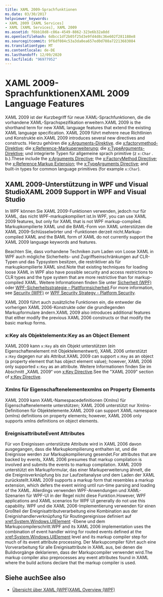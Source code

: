 ```yaml
---
title: XAML 2009-Sprachfunktionen
ms.date: 03/30/2017
helpviewer_keywords:
- XAML 2009 [XAML Services]
- XAML [XAML Services], XAML 2009
ms.assetid: f6bb18d8-c86a-4549-8862-323e6b32a8dd
ms.openlocfilehash: 6dbcc1df2b05f25d3e9fd4d8c36e602f281188e8
ms.sourcegitcommit: 9f6df084c53a3da0ea657ed0d708a72213683084
ms.translationtype: MT
ms.contentlocale: de-DE
ms.lasthandoff: 12/09/2020
ms.locfileid: "96977952"
---
```

# <a name="xaml-2009-language-features"></a><span data-ttu-id="2ca65-102">XAML 2009-Sprachfunktionen</span><span class="sxs-lookup"><span data-stu-id="2ca65-102">XAML 2009 Language Features</span></span>
<span data-ttu-id="2ca65-103">XAML 2009 ist der Kurzbegriff für neue XAML-Sprachfunktionen, die die vorhandene XAML-Sprachspezifikation erweitern.</span><span class="sxs-lookup"><span data-stu-id="2ca65-103">XAML 2009 is the shorthand term for new XAML language features that extend the existing XAML language specification.</span></span> <span data-ttu-id="2ca65-104">XAML 2009 führt mehrere neue Richtlinien und Konstrukte ein.</span><span class="sxs-lookup"><span data-stu-id="2ca65-104">XAML 2009 introduces several new directives and constructs.</span></span> <span data-ttu-id="2ca65-105">Hierzu gehören die [x:Arguments-Direktive](xarguments-directive.md). die [x:factorymethod-Direktive](xfactorymethod-directive.md); die [x:Reference-Markuperweiterung](xreference-markup-extension.md); die [x:TypeArguments-Direktive](xtypearguments-directive.md); und integrierte Typen für allgemeine sprach primitive (z `x:Char` . b.).</span><span class="sxs-lookup"><span data-stu-id="2ca65-105">These include the [x:Arguments Directive](xarguments-directive.md); the [x:FactoryMethod Directive](xfactorymethod-directive.md); the [x:Reference Markup Extension](xreference-markup-extension.md); the [x:TypeArguments Directive](xtypearguments-directive.md); and built-in types for common language primitives (for example `x:Char`).</span></span>

## <a name="xaml-2009-support-in-wpf-and-visual-studio"></a><span data-ttu-id="2ca65-106">XAML 2009-Unterstützung in WPF und Visual Studio</span><span class="sxs-lookup"><span data-stu-id="2ca65-106">XAML 2009 Support in WPF and Visual Studio</span></span>

<span data-ttu-id="2ca65-107">In WPF können Sie XAML 2009-Funktionen verwenden, jedoch nur für XAML, das nicht WPF-markupkompiliert ist.</span><span class="sxs-lookup"><span data-stu-id="2ca65-107">In WPF, you can use XAML 2009 features, but only for XAML that is not WPF markup-compiled.</span></span> <span data-ttu-id="2ca65-108">Markupkompilierte XAML und die BAML-Form von XAML unterstützen die XAML 2009-Schlüsselwörter und -Funktionen derzeit nicht.</span><span class="sxs-lookup"><span data-stu-id="2ca65-108">Markup-compiled XAML and the BAML form of XAML do not currently support the XAML 2009 language keywords and features.</span></span>

<span data-ttu-id="2ca65-109">Beachten Sie, dass vorhandene Techniken zum Laden von Loose XAML in WPF auch mögliche Sicherheits- und Zugriffseinschränkungen auf CLR-Typen und das Typsystem besitzen, die restriktiver als für markupkompilierte XAML sind.</span><span class="sxs-lookup"><span data-stu-id="2ca65-109">Note that existing techniques for loading loose XAML in WPF also have possible security and access restrictions to CLR types and the type system that are more restrictive than for markup-compiled XAML.</span></span> <span data-ttu-id="2ca65-110">Weitere Informationen finden Sie unter [Sicherheit (WPF)](../framework/wpf/security-wpf.md) oder [WPF-Sicherheitsstrategie – Plattformsicherheit](../framework/wpf/wpf-security-strategy-platform-security.md).</span><span class="sxs-lookup"><span data-stu-id="2ca65-110">For more information, see [Security (WPF)](../framework/wpf/security-wpf.md) or [WPF Security Strategy - Platform Security](../framework/wpf/wpf-security-strategy-platform-security.md).</span></span>

<span data-ttu-id="2ca65-111">XAML 2009 führt auch zusätzliche Funktionen ein, die entweder die vorherigen XAML 2006-Konstrukte oder die grundlegenden Markupformulare ändern.</span><span class="sxs-lookup"><span data-stu-id="2ca65-111">XAML 2009 also introduces additional features that either modify the previous XAML 2006 constructs or that modify the basic markup forms.</span></span>

### <a name="xkey-as-an-object-element"></a><span data-ttu-id="2ca65-112">x:Key als Objektelement</span><span class="sxs-lookup"><span data-stu-id="2ca65-112">x:Key as an Object Element</span></span>

<span data-ttu-id="2ca65-113">XAML 2009 kann `x:Key` als ein Objekt unterstützen (ein Eigenschaftenelement mit Objektelementwert), XAML 2006 unterstützt `x:Key` dagegen nur als Attribut.</span><span class="sxs-lookup"><span data-stu-id="2ca65-113">XAML 2009 can support `x:Key` as an object (a property element that has object element value); however, XAML 2006 only supported `x:Key` as an attribute.</span></span> <span data-ttu-id="2ca65-114">Weitere Informationen finden Sie im Abschnitt „XAML 2009“ von [x:Key Directive](xkey-directive.md).</span><span class="sxs-lookup"><span data-stu-id="2ca65-114">See the "XAML 2009" section of [x:Key Directive](xkey-directive.md).</span></span>

### <a name="xmlns-on-property-elements"></a><span data-ttu-id="2ca65-115">Xmlns für Eigenschaftenelemente</span><span class="sxs-lookup"><span data-stu-id="2ca65-115">xmlns on Property Elements</span></span>

<span data-ttu-id="2ca65-116">XAML 2009 kann XAML-Namespacedefinitionen (Xmlns) für Eigenschaftenelemente unterstützen; XAML 2006 unterstützt nur Xmlns-Definitionen für Objektelemente.</span><span class="sxs-lookup"><span data-stu-id="2ca65-116">XAML 2009 can support XAML namespace (xmlns) definitions on property elements; however, XAML 2006 only supports xmlns definitions on object elements.</span></span>

### <a name="event-attributes"></a><span data-ttu-id="2ca65-117">Ereignisattribute</span><span class="sxs-lookup"><span data-stu-id="2ca65-117">Event Attributes</span></span>

<span data-ttu-id="2ca65-118">Für von Ereignissen unterstützte Attribute wird in XAML 2006 davon ausgegangen, dass die Markupkompilierung enthalten ist, und die Ereignisse werden zur Markupkompilierung gesendet.</span><span class="sxs-lookup"><span data-stu-id="2ca65-118">For attributes that are backed by events, XAML 2006 presumes that markup compilation is involved and submits the events to markup compilation.</span></span> <span data-ttu-id="2ca65-119">XAML 2009 unterstützt ein Markupformular, das einer Markuperweiterung ähnelt, die die Ereignisverknüpfung bis zur Laufzeitanalyse und dem Laden der XAML zurückstellt.</span><span class="sxs-lookup"><span data-stu-id="2ca65-119">XAML 2009 supports a markup form that resembles a markup extension, which defers the event wiring until run-time parsing and loading of the XAML.</span></span> <span data-ttu-id="2ca65-120">Allerdings verwenden WPF-Anwendungen und XAML-Szenarien für WPF-UI in der Regel nicht diese Funktion.</span><span class="sxs-lookup"><span data-stu-id="2ca65-120">However, WPF applications and XAML scenarios for WPF UI generally do not use this capability.</span></span> <span data-ttu-id="2ca65-121">WPF und die XAML 2006-Implementierung verwenden für einen Großteil der Ereignisattributverarbeitung eine Kombination aus der Ereignishandlerverknüpfung für Routingereignisse definiert auf <xref:System.Windows.UIElement> -Ebene und dem Markupcompilerschritt.</span><span class="sxs-lookup"><span data-stu-id="2ca65-121">WPF and its XAML 2006 implementation uses the combination of event handler wiring for routed events defined at the <xref:System.Windows.UIElement> level and its markup compiler step for much of its event attribute processing.</span></span> <span data-ttu-id="2ca65-122">Der Markupcompiler führt auch eine Vorverarbeitung für alle Ereignisattribute in XAML aus, bei denen die Buildvorgänge deklarieren, dass der Markupcompiler verwendet wird.</span><span class="sxs-lookup"><span data-stu-id="2ca65-122">The markup compiler also preprocesses any event attributes found in XAML where the build actions declare that the markup compiler is used.</span></span>

## <a name="see-also"></a><span data-ttu-id="2ca65-123">Siehe auch</span><span class="sxs-lookup"><span data-stu-id="2ca65-123">See also</span></span>

- [<span data-ttu-id="2ca65-124">Übersicht über XAML (WPF)</span><span class="sxs-lookup"><span data-stu-id="2ca65-124">XAML Overview (WPF)</span></span>](../net/wpf/fundamentals/xaml.md)
